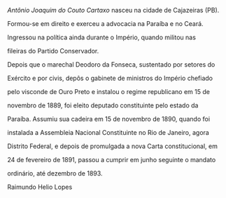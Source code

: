 

*Antônio Joaquim do Couto Cartaxo* nasceu na cidade de Cajazeiras (PB).



Formou-se em direito e exerceu a advocacia na Paraíba e no Ceará.

Ingressou na política ainda durante o Império, quando militou nas

fileiras do Partido Conservador.



Depois que o marechal Deodoro da Fonseca, sustentado por setores do

Exército e por civis, depôs o gabinete de ministros do Império chefiado

pelo visconde de Ouro Preto e instalou o regime republicano em 15 de

novembro de 1889, foi eleito deputado constituinte pelo estado da

Paraíba. Assumiu sua cadeira em 15 de novembro de 1890, quando foi

instalada a Assembleia Nacional Constituinte no Rio de Janeiro, agora

Distrito Federal, e depois de promulgada a nova Carta constitucional, em

24 de fevereiro de 1891, passou a cumprir em junho seguinte o mandato

ordinário, até dezembro de 1893.



Raimundo Helio Lopes



